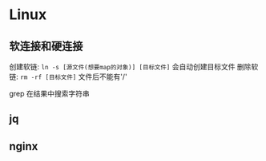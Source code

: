# Linux

## 软连接和硬连接

创建软链: `ln -s [源文件(想要map的对象)] [目标文件]` 会自动创建目标文件
删除软链: `rm -rf [目标文件]` 文件后不能有'/'

grep 在结果中搜索字符串

## jq

## nginx
